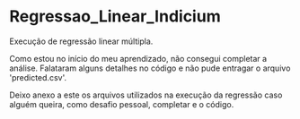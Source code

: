 # Regressao_Linear_Indicium
Execução de regressão linear múltipla.

Como estou no início do meu aprendizado, não consegui completar a análise. Falataram alguns detalhes no código e não pude entragar o arquivo 'predicted.csv'.

Deixo anexo a este os arquivos utilizados na execução da regressão caso alguém queira, como desafio pessoal, completar e o código.
